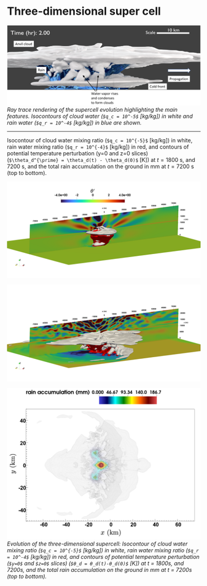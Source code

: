 # Three-dimensional super cell

![Ray trace rendering](Supercell3D_Blender.png)
*Ray trace rendering of the supercell evolution highlighting the main features. Isocontours of cloud water (`$q_c = 10^-5$` [kg/kg]) in white and rain water (`$q_r = 10^-4$` [kg/kg]) in blue are shown.*

---

Isocontour of cloud water mixing ratio (`$q_c = 10^{-5}$` [kg/kg]) in white, rain water mixing ratio (`$q_r = 10^{-4}$` [kg/kg]) in red, and contours of potential temperature perturbation (y=0 and z=0 slices) (`$\theta_d^{\prime} = \theta_d(t) - \theta_d(0)$` [K]) at $t = 1800$ s, and 7200 s, and the total rain accumulation on the ground in mm at $t = 7200$ s (top to bottom).



![SC at 1800s](SC_1800s.png)

![SC at 7200s](SC_7200s.png)

![Top view of rain accumulation](SC_top_view_qc_rain_accum.png)
*Evolution of the three-dimensional supercell: Isocontour of cloud water mixing ratio (`$q_c = 10^{-5}$` [kg/kg]) in white, rain water mixing ratio (`$q_r = 10^-4$` [kg/kg]) in red, and contours of potential temperature perturbation (`$y=0$` and `$z=0$` slices) (`$θ_d = θ_d(t)-θ_d(0)$` [K]) at t = 1800s, and 7200s, and the total rain accumulation on the ground in mm at t = 7200s (top to bottom).*


